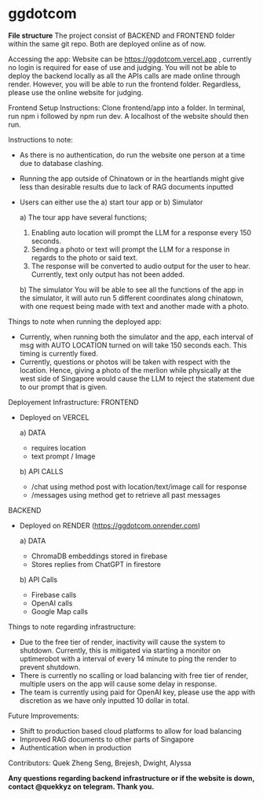 # ggdotcom
**File structure**
The project consist of BACKEND and FRONTEND folder within the same git repo. Both are deployed online as of now.

Accessing the app:
Website can be https://ggdotcom.vercel.app , currently no login is required for ease of use and judging. 
You will not be able to deploy the backend locally as all the APIs calls are made online through render. However, you will be able to run the frontend folder. Regardless, please use the online website for judging. 

Frontend Setup Instructions:
Clone frontend/app into a folder. In terminal, run npm i followed by npm run dev. A localhost of the website should then run.

Instructions to note:
 - As there is no authentication, do run the website one person at a time due to database clashing.
 - Running the app outside of Chinatown or in the heartlands might give less than desirable results due to lack of RAG documents inputted
 - Users can either use the a) start tour app or b) Simulator
   
   a)  The tour app have several functions;
     1. Enabling auto location will prompt the LLM for a response every 150 seconds.
     2. Sending a photo or text will prompt the LLM for a response in regards to the photo or said text.
     3. The response will be converted to audio output for the user to hear. Currently, text only output has not been added.
        
   b) The simulator
      You will be able to see all the functions of the app in the simulator, it will auto run 5 different coordinates along chinatown, with one request being made with text and another made with a photo.

Things to note when running the deployed app:
 - Currently, when running both the simulator and the app, each interval of msg with AUTO LOCATION turned on will take 150 seconds each. This timing is currently fixed.
 - Currently, questions or photos will be taken with respect with the location. Hence, giving a photo of the merlion while physically at the west side of Singapore would cause the LLM to reject the statement due to our prompt that is given.


Deployement Infrastructure:
FRONTEND 
- Deployed on VERCEL
  
  a) DATA
  - requires location
  - text prompt / Image
    
  b) API CALLS
  - /chat using method post with location/text/image call for response
  - /messages using method get to retrieve all past messages


BACKEND 
- Deployed on RENDER (https://ggdotcom.onrender.com)
  
  a) DATA
  - ChromaDB embeddings stored in firebase
  - Stores replies from ChatGPT in firestore
    
  b) API Calls
  - Firebase calls
  - OpenAI calls
  - Google Map calls

Things to note regarding infrastructure:
- Due to the free tier of render, inactivity will cause the system to shutdown. Currently, this is mitigated via starting a monitor on uptimerobot with a interval of every 14 minute to ping the render to prevent shutdown.
- There is currently no scalling or load balancing with free tier of render, multiple users on the app will cause some delay in response.
- The team is currently using paid for OpenAI key, please use the app with discretion as we have only inputted 10 dollar in total.

Future Improvements:
- Shift to production based cloud platforms to allow for load balancing
- Improved RAG documents to other parts of Singapore
- Authentication when in production

Contributors:
Quek Zheng Seng, Brejesh, Dwight, Alyssa

**Any questions regarding backend infrastructure or if the website is down, contact @quekkyz on telegram. Thank you.**
